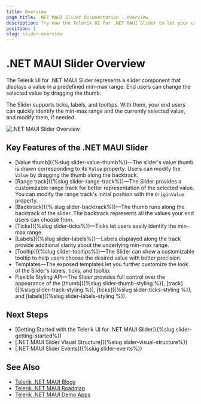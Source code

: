 ```yaml
---
title: Overview
page_title: .NET MAUI Slider Documentation - Overview
description: Try now the Telerik UI for .NET MAUI Slider to let your users select a value from a defined range. The Slider component supports fully customizable ticks, labels, and tooltips.
position: 1
slug: slider-overview
---
```


# .NET MAUI Slider Overview

The Telerik UI for .NET MAUI Slider represents a slider component that displays a value in a predefined min-max range. End users can change the selected value by dragging the thumb.

The Slider supports ticks, labels, and tooltips. With them, your end users can quickly identify the min-max range and the currently selected value, and modify them, if needed. 

![.NET MAUI Slider Overview](images/slider-overview.png)

## Key Features of the .NET MAUI Slider

* [Value thumb]({%slug slider-value-thumb%})&mdash;The slider's value thumb is drawn corresponding to its `Value` property. Users can modify the `Value` by dragging the thumb along the backtrack.
* [Range track]({%slug slider-range-track%})&mdash;The Slider provides a customizable range track for better representation of the selected value. You can modify the range track's initial position with the `OriginValue` property.
* [Backtrack]({% slug slider-backtrack%})&mdash;The thumb runs along the backtrack of the slider. The backtrack represents all the values your end users can choose from.
* [Ticks]({%slug slider-ticks%})&mdash;Ticks let users easily identify the min-max range.
* [Labels]({%slug slider-labels%})&mdash;Labels displayed along the track provide additional clarity about the underlying min-max range.
* [Tooltip]({%slug slider-tooltips%})&mdash;The Slider can show a customizable tooltip to help users choose the desired value with better precision.
* Templates&mdash;The exposed templates let you further customize the look of the Slider's labels, ticks, and tooltip.
* Flexible Styling API&mdash;The Slider provides full control over the appearance of the [thumb]({%slug slider-thumb-styling %}), [track]({%slug slider-track-styling %}), [ticks]({%slug slider-ticks-styling %}), and [labels]({%slug slider-labels-styling %}).

## Next Steps

- [Getting Started with the Telerik UI for .NET MAUI Slider]({%slug slider-getting-started%})
- [.NET MAUI Silder Visual Structure]({%slug slider-visual-structure%})
- [.NET MAUI Slider Events]({%slug slider-events%})

## See Also

- [Telerik .NET MAUI Blogs](https://www.telerik.com/forums/maui?tagId=2058)
- [Telerik .NET MAUI Roadmap](https://www.telerik.com/support/whats-new/maui-ui/roadmap)
- [Telerik .NET MAUI Demo Apps](https://www.telerik.com/maui-ui/demo-apps)
